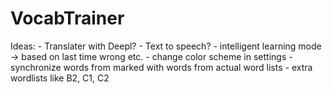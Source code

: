 # VocabTrainer
Ideas: 
	- Translater with Deepl?
	- Text to speech?
	- intelligent learning mode -> based on last time wrong etc.
	- change color scheme in settings
	- synchronize words from marked with words from actual word lists 
	- extra wordlists like B2, C1, C2